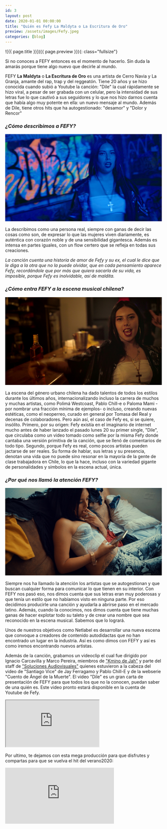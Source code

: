 ```yaml
---
id: 3
layout:	post
date: 2020-01-01 00:00:00
title: "Quién es Fefy La Maldyta o La Escritura de Oro"
preview: /assets/images/Fefy.jpeg
categories: [blog]
---
```


![{{ page.title }}]({{ page.preview }}){: class="fullsize"}

Si no conoces a FEFY entonces es el momento de hacerlo. Sin duda la amarás porque tiene algo nuevo que decirle al mundo.

<!--break-->

FEFY **La Maldyta** o **La Escritura de Oro** es una artista de Cerro Navia y La Granja, amante del rap, trap y del reggeatón. Tiene 20 años y se hizo conocida cuando subió a Youtube la canción: "Dile" la cual rápidamente se hizo viral, a pesar de ser grabada con un celular, pero la intensidad de sus letras fue lo que cautivó a sus seguidores y lo que nos hizo darnos cuenta que había algo muy potente en ella: un nuevo mensaje al mundo. Además de Dile, tiene otros hits que ha autogestionado: "desamor" y "Dolor y Rencor"

### ***¿Cómo describimos a FEFY?***
![ff](/assets/images/Fefy2.jpeg)

La describimos como una persona real, siempre con ganas de decir las cosas como son, de expresar lo que las mujeres viven diariamente, es auténtica con corazón noble y de una sensibilidad gigantesca. Además es intensa en partes iguales, con un flow certero que se refleja en todas sus creaciones.

*La canción cuenta una historia de amor de Fefy y su ex, el cual le dice que le diga a la otra  que no la puede olvidar, que en cada pensamiento aparece Fefy, recordándole que por más que quiera sacarla de su vida, es imposible, porque Fefy es inolvidable, así de maldita.*

### ***¿Cómo entra FEFY a la escena musical chilena?***
![ff](/assets/images/Fefy3.jpeg)

La escena del género urbano chilena ha dado talentos de todos los estilos durante los últimos años, internacionalizando incluso la carrera de muchos y muchas artistas, como Polimá Westcoast, Pablo Chill-e o Paloma Mami -por nombrar una fracción mínima de ejemplos- o incluso, creando nuevas estéticas, como el neoperreo, curado en general por Tomasa del Real y decenas de colaboradores. Pero aún así, el caso de Fefy es, si se quiere, insólito. Primero, por su origen: Fefy existía en el imaginario de internet mucho antes de haber lanzado el pasado lunes 20 su primer single, "Dile", que circulaba como un video tomado como selfie por la misma Fefy donde cantaba una versión primitiva de la canción, que se llenó de comentarios de todo tipo. Segundo, porque Fefy es real, como pocos artistas pueden jactarse de ser reales. Su forma de hablar, sus letras y su presencia, denotan una vida que no puede sino resonar en la mayoría de la gente de clase trabajadora en Chile, lo que la hace, incluso con la variedad gigante de personalidades y símbolos en la escena actual, única.

### ***¿Por qué nos llamó la atención FEFY?***
![ff](/assets/images/Fefy1.jpeg)

Siempre nos ha llamado la atención los artistas que se autogestionan y que buscan cualquier forma para comunicar lo que tienen en su interior. Con FEFY nos pasó eso, nos dimos cuenta que sus letras eran muy poderosas y que tenía un estilo que no habíamos visto en ninguna parte. Por eso decidimos producirle una canción y ayudarla a abrirse paso en el mercado latino. Además, cuando la conocimos, nos dimos cuenta que tiene muchas ganas de hacer explotar todo su taleto y de crear una nombre que sea reconocido en la escena musical. Sabemos que lo logrará.

Unos de nuestros objetivos como Netlabel es desarrollar una nueva escena que convoque a creadores de contenido autodidactas que no han encontrado un lugar en la industria. Así es como dimos con FEFY y así es como iremos encontrando nuevos artistas.

Además de la canción, grabamos un videoclip el cual fue dirigido por Ignacio Carcavilla y Marco Pereira, miembros de ["Kmino de Jah"](https://open.spotify.com/artist/41IYMAZHIqnwRv3hWza1Gq?si=8R95rVgxRHaEExiEEk8epQ) y parte del staff de ["Soluciones Audiovisuales"](https://www.youtube.com/channel/UCMdQmEtJkzu2CzvaJxHv9jQ) quienes estuvieron a la cabeza del video de "Santiago Vice" de Jay Ferragamo y Pablo Chill-E y de la webserie "Cuento de Ángel de la Muerte". El video "Dile" es un gran carta de presentación de FEFY para que todos los que no la conocen, puedan saber de una quién es. Este video pronto estará disponible en la cuenta de Youtube de Fefy.

<div class="youtube-wrapper">
  <iframe src="https://www.youtube.com/embed/Wdgjq2qvWlM" allowfullscreen></iframe>
</div>

Por ultimo, te dejamos con esta mega producción para que disfrutes y compartas para que se vuelva el hit del verano2020:

<iframe src="https://open.spotify.com/embed/album/5NE8nPG7fLOQ9XKWSpcDgC" width="350" height="180" frameborder="0" allowtransparency="true" allow="encrypted-media"></iframe>
